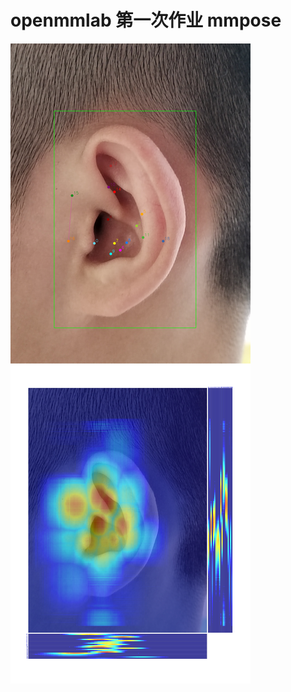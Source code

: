 # openmmlab 第一次作业 mmpose
[![](output/me.jpg)](https://github.com/lvcaiwen/mmpose/blob/main/output/me.jpg)

